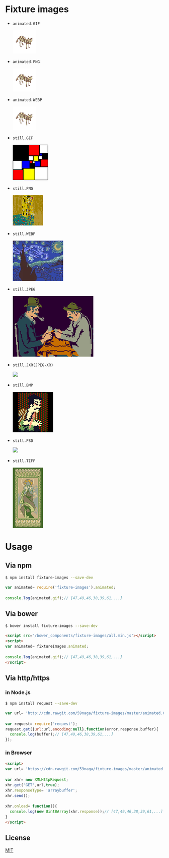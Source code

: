 # Fixture images
* `animated.GIF`
  
  ![](./animated.GIF)
* `animated.PNG`
  
  ![](./animated.PNG)
* `animated.WEBP`
  
  ![](./animated.WEBP)
* `still.GIF`
  
  ![](./still.GIF)
* `still.PNG`
  
  ![](./still.PNG)
* `still.WEBP`
  
  ![](./still.WEBP)
* `still.JPEG`
  
  ![](./still.JPEG)
* `still.JXR(JPEG-XR)`
  
  ![](./still.JXR)
* `still.BMP`
  
  ![](./still.BMP)
* `still.PSD`
  
  ![](./still.PSD)
* `still.TIFF`
  
  ![](./still.TIFF)

# Usage
## Via npm
```bash
$ npm install fixture-images --save-dev
```
```js
var animated= require('fixture-images').animated;

console.log(animated.gif);// [47,49,46,38,39,61,...]
```

## Via bower
```bash
$ bower install fixture-images --save-dev
```
```html
<script src="/bower_components/fixture-images/all.min.js"></script>
<script>
var animated= fixtureImages.animated;

console.log(animated.gif);// [47,49,46,38,39,61,...]
</script>
```
## Via http/https
### in Node.js
```bash
$ npm install request --save-dev
```
```js
var url= 'http://cdn.rawgit.com/59naga/fixture-images/master/animated.GIF';

var request= require('request');
request.get({url:url,encoding:null},function(error,response,buffer){
  console.log(buffer);// [47,49,46,38,39,61,...]
});
```

### in Browser
```html
<script>
var url= 'https://cdn.rawgit.com/59naga/fixture-images/master/animated.GIF';

var xhr= new XMLHttpRequest;
xhr.get('GET',url,true);
xhr.responseType= 'arraybuffer';
xhr.send();

xhr.onload= function(){
  console.log(new Uint8Array(xhr.response));// [47,49,46,38,39,61,...]
}
</script>
```

License
---
[MIT][License]

[License]: http://59naga.mit-license.org/

[sauce-image]: http://soysauce.berabou.me/u/59798/pixel.svg
[sauce]: https://saucelabs.com/u/59798
[npm-image]:https://img.shields.io/npm/v/pixel.svg?style=flat-square
[npm]: https://npmjs.org/package/pixel
[travis-image]: http://img.shields.io/travis/59naga/pixel.svg?style=flat-square
[travis]: https://travis-ci.org/59naga/pixel
[coveralls-image]: http://img.shields.io/coveralls/59naga/pixel.svg?style=flat-square
[coveralls]: https://coveralls.io/r/59naga/pixel?branch=master